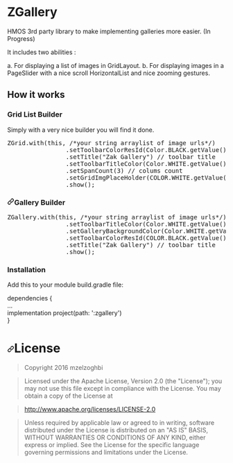 <h1>ZGallery</h1>
HMOS 3rd party library to make implementing galleries more easier.  (In Progress)

It includes two abilities :

  a. For displaying a list of images in GridLayout.
  b. For displaying images in a PageSlider with a nice scroll HorizontalList and nice zooming gestures.

<h2>How it works</h2>

<h3>Grid List Builder</h3>

Simply with a very nice builder you will find it done.

<div class="highlight highlight-source-java position-relative" data-snippet-clipboard-copy-content="ZGrid.with(this, /*your string arraylist of image urls*/)
                .setToolbarColorResId(Color.BLACK.getValue()) // toolbar color
                .setTitle(&quot;ZGallery&quot;) // toolbar title
                .setToolbarTitleColor(Color.WHITE.getvalue()) // toolbar title color
                .setSpanCount(3) // colums count
                .setGridImgPlaceHolder(Color.BLACK.getValue()) // color placeholder for the grid image until it loads
                .show();
"><pre><span class="pl-smi">ZGrid</span><span class="pl-k">.</span>with(<span class="pl-c1">this</span>, <span class="pl-c"><span class="pl-c">/*</span>your string arraylist of image urls<span class="pl-c">*/</span></span>)
                .setToolbarColorResId(<span class="pl-smi">Color</span><span class="pl-k">.</span>BLACK<span class="pl-k">.</span>getValue()) <span class="pl-c"><span class="pl-c">//</span> toolbar color</span>
                .setTitle(<span class="pl-s"><span class="pl-pds">"</span>Zak Gallery<span class="pl-pds">"</span></span>) <span class="pl-c"><span class="pl-c">//</span> toolbar title</span>
                .setToolbarTitleColor(<span class="pl-smi">Color</span><span class="pl-c1"><span class="pl-k">.</span>WHITE.getValue()</span>) <span class="pl-c"><span class="pl-c">//</span> toolbar title color</span>
                .setSpanCount(<span class="pl-c1">3</span>) <span class="pl-c"><span class="pl-c">//</span> colums count</span>
                .setGridImgPlaceHolder(<span class="pl-smi">COLOR</span><span class="pl-k">.</span>WHITE<span class="pl-k">.</span>getValue()) <span class="pl-c"><span class="pl-c">//</span> color placeholder for the grid image until it loads</span>
                .show();</pre></div>
<h3><a id="user-content-gallery-builder" class="anchor" aria-hidden="true" href="#gallery-builder"><svg class="octicon octicon-link" viewBox="0 0 16 16" version="1.1" width="16" height="16" aria-hidden="true"><path fill-rule="evenodd" d="M7.775 3.275a.75.75 0 001.06 1.06l1.25-1.25a2 2 0 112.83 2.83l-2.5 2.5a2 2 0 01-2.83 0 .75.75 0 00-1.06 1.06 3.5 3.5 0 004.95 0l2.5-2.5a3.5 3.5 0 00-4.95-4.95l-1.25 1.25zm-4.69 9.64a2 2 0 010-2.83l2.5-2.5a2 2 0 012.83 0 .75.75 0 001.06-1.06 3.5 3.5 0 00-4.95 0l-2.5 2.5a3.5 3.5 0 004.95 4.95l1.25-1.25a.75.75 0 00-1.06-1.06l-1.25 1.25a2 2 0 01-2.83 0z"></path></svg></a>Gallery Builder</h3>
<div class="highlight highlight-source-java position-relative" data-snippet-clipboard-copy-content="ZGallery.with(this, /*your string arraylist of image urls*/)
                .setToolbarTitleColor(Color.WHITE.getValue()) // toolbar title color
                .setGalleryBackgroundColor(Color.WHITE.getValue()) // activity background color
                .setToolbarColorResId(Color.BLACK.getValue()) // toolbar color
                .setTitle(&quot;ZGallery&quot;) // toolbar title
                .show();
"><pre><span class="pl-smi">ZGallery</span><span class="pl-k">.</span>with(<span class="pl-c1">this</span>, <span class="pl-c"><span class="pl-c">/*</span>your string arraylist of image urls<span class="pl-c">*/</span></span>)
                .setToolbarTitleColor(<span class="pl-smi">Color</span><span class="pl-c1"><span class="pl-k">.</span>WHITE.getValue()</span>) <span class="pl-c"><span class="pl-c">//</span> toolbar title color</span>
                .setGalleryBackgroundColor(<span class="pl-smi">Color</span><span class="pl-c1"><span class="pl-k">.</span>WHITE.getValue()</span>) <span class="pl-c"><span class="pl-c">//</span> activity background color</span>
                .setToolbarColorResId(<span class="pl-smi">COLOR</span><span class="pl-k">.</span>BLACK<span class="pl-k">.</span>getValue()) <span class="pl-c"><span class="pl-c">//</span> toolbar color</span>
                .setTitle(<span class="pl-s"><span class="pl-pds">"</span>Zak Gallery<span class="pl-pds">"</span></span>) <span class="pl-c"><span class="pl-c">//</span> toolbar title</span>
                .show();</pre></div>

<h3>Installation</h3>

Add this to your module build.gradle file:

dependencies {<br/>
  ...<br/>
    implementation project(path: ':zgallery')<br/>
}<br/>

<h1><a id="user-content-license" class="anchor" aria-hidden="true" href="#license"><svg class="octicon octicon-link" viewBox="0 0 16 16" version="1.1" width="16" height="16" aria-hidden="true"><path fill-rule="evenodd" d="M7.775 3.275a.75.75 0 001.06 1.06l1.25-1.25a2 2 0 112.83 2.83l-2.5 2.5a2 2 0 01-2.83 0 .75.75 0 00-1.06 1.06 3.5 3.5 0 004.95 0l2.5-2.5a3.5 3.5 0 00-4.95-4.95l-1.25 1.25zm-4.69 9.64a2 2 0 010-2.83l2.5-2.5a2 2 0 012.83 0 .75.75 0 001.06-1.06 3.5 3.5 0 00-4.95 0l-2.5 2.5a3.5 3.5 0 004.95 4.95l1.25-1.25a.75.75 0 00-1.06-1.06l-1.25 1.25a2 2 0 01-2.83 0z"></path></svg></a>License</h1>
<blockquote>
<p>Copyright 2016 mzelzoghbi</p>
</blockquote>
<blockquote>
<p>Licensed under the Apache License, Version 2.0 (the "License"); you may not use this file except in compliance with the License. You may obtain a copy of the License at</p>
</blockquote>
<blockquote>
<p><a href="http://www.apache.org/licenses/LICENSE-2.0" rel="nofollow">http://www.apache.org/licenses/LICENSE-2.0</a></p>
</blockquote>
<blockquote>
<p>Unless required by applicable law or agreed to in writing, software distributed under the License is distributed on an "AS IS" BASIS, WITHOUT WARRANTIES OR CONDITIONS OF ANY KIND, either express or implied. See the License for the specific language governing permissions and limitations under the License.</p>
</blockquote>
